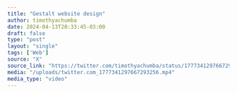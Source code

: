 ```yaml
---
title: "Gestalt website design"
author: timothyachumba
date: 2024-04-13T20:33:45-03:00
draft: false
type: "post"
layout: "single"
tags: ['Web']
source: "X"
source_link: "https://twitter.com/timothyachumba/status/1777341297667293256"
media: "/uploads/twitter.com_1777341297667293256.mp4"
media_type: "video"
---
```


